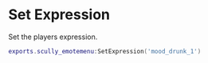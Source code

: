 # Set Expression

Set the players expression.
```lua
exports.scully_emotemenu:SetExpression('mood_drunk_1')
```